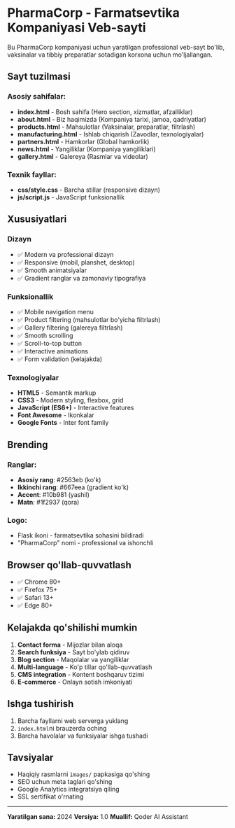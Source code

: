 # PharmaCorp - Farmatsevtika Kompaniyasi Veb-sayti

Bu PharmaCorp kompaniyasi uchun yaratilgan professional veb-sayt bo'lib, vaksinalar va tibbiy preparatlar sotadigan korxona uchun mo'ljallangan.

## Sayt tuzilmasi

### Asosiy sahifalar:
- **index.html** - Bosh sahifa (Hero section, xizmatlar, afzalliklar)
- **about.html** - Biz haqimizda (Kompaniya tarixi, jamoa, qadriyatlar)
- **products.html** - Mahsulotlar (Vaksinalar, preparatlar, filtrlash)
- **manufacturing.html** - Ishlab chiqarish (Zavodlar, texnologiyalar)
- **partners.html** - Hamkorlar (Global hamkorlik)
- **news.html** - Yangiliklar (Kompaniya yangiliklari)
- **gallery.html** - Galereya (Rasmlar va videolar)

### Texnik fayllar:
- **css/style.css** - Barcha stillar (responsive dizayn)
- **js/script.js** - JavaScript funksionallik

## Xususiyatlari

### Dizayn
- ✅ Modern va professional dizayn
- ✅ Responsive (mobil, planshet, desktop)
- ✅ Smooth animatsiyalar
- ✅ Gradient ranglar va zamonaviy tipografiya

### Funksionallik
- ✅ Mobile navigation menu
- ✅ Product filtering (mahsulotlar bo'yicha filtrlash)
- ✅ Gallery filtering (galereya filtrlash)
- ✅ Smooth scrolling
- ✅ Scroll-to-top button
- ✅ Interactive animations
- ✅ Form validation (kelajakda)

### Texnologiyalar
- **HTML5** - Semantik markup
- **CSS3** - Modern styling, flexbox, grid
- **JavaScript (ES6+)** - Interactive features
- **Font Awesome** - Ikonkalar
- **Google Fonts** - Inter font family

## Brending

### Ranglar:
- **Asosiy rang**: #2563eb (ko'k)
- **Ikkinchi rang**: #667eea (gradient ko'k)
- **Accent**: #10b981 (yashil)
- **Matn**: #1f2937 (qora)

### Logo:
- Flask ikoni - farmatsevtika sohasini bildiradi
- "PharmaCorp" nomi - professional va ishonchli

## Browser qo'llab-quvvatlash

- ✅ Chrome 80+
- ✅ Firefox 75+
- ✅ Safari 13+
- ✅ Edge 80+

## Kelajakda qo'shilishi mumkin

1. **Contact forma** - Mijozlar bilan aloqa
2. **Search funksiya** - Sayt bo'ylab qidiruv
3. **Blog section** - Maqolalar va yangiliklar
4. **Multi-language** - Ko'p tillar qo'llab-quvvatlash
5. **CMS integration** - Kontent boshqaruv tizimi
6. **E-commerce** - Onlayn sotish imkoniyati

## Ishga tushirish

1. Barcha fayllarni web serverga yuklang
2. `index.html`ni brauzerda oching
3. Barcha havolalar va funksiyalar ishga tushadi

## Tavsiyalar

- Haqiqiy rasmlarni `images/` papkasiga qo'shing
- SEO uchun meta taglari qo'shing
- Google Analytics integratsiya qiling
- SSL sertifikat o'rnating

---

**Yaratilgan sana:** 2024
**Versiya:** 1.0
**Muallif:** Qoder AI Assistant